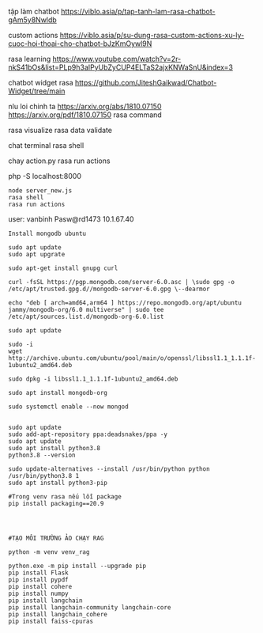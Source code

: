 tập làm chatbot
https://viblo.asia/p/tap-tanh-lam-rasa-chatbot-gAm5y8Nwldb

custom actions
https://viblo.asia/p/su-dung-rasa-custom-actions-xu-ly-cuoc-hoi-thoai-cho-chatbot-bJzKmOywl9N

rasa learning
https://www.youtube.com/watch?v=2r-nkS41bOs&list=PLp9h3aIPyUbZyCUP4ELTaS2ajxKNWaSnU&index=3

chatbot widget rasa
https://github.com/JiteshGaikwad/Chatbot-Widget/tree/main

nlu loi chinh ta
https://arxiv.org/abs/1810.07150
https://arxiv.org/pdf/1810.07150
rasa command

rasa visualize
rasa data validate

chat terminal
rasa shell

chay action.py
rasa run actions

php -S localhost:8000

```````````````
node server_new.js
rasa shell
rasa run actions

```````````````````````

user: vanbinh
Pasw@rd1473
10.1.67.40


`````````````````````````
Install mongodb ubuntu

sudo apt update
sudo apt upgrate

sudo apt-get install gnupg curl

curl -fsSL https://pgp.mongodb.com/server-6.0.asc | \sudo gpg -o /etc/apt/trusted.gpg.d//mongodb-server-6.0.gpg \--dearmor

echo "deb [ arch=amd64,arm64 ] https://repo.mongodb.org/apt/ubuntu jammy/mongodb-org/6.0 multiverse" | sudo tee /etc/apt/sources.list.d/mongodb-org-6.0.list

sudo apt update

sudo -i
wget http://archive.ubuntu.com/ubuntu/pool/main/o/openssl/libssl1.1_1.1.1f-1ubuntu2_amd64.deb

sudo dpkg -i libssl1.1_1.1.1f-1ubuntu2_amd64.deb

sudo apt install mongodb-org

sudo systemctl enable --now mongod


sudo apt update
sudo add-apt-repository ppa:deadsnakes/ppa -y
sudo apt update
sudo apt install python3.8
python3.8 --version

sudo update-alternatives --install /usr/bin/python python /usr/bin/python3.8 1
sudo apt install python3-pip

#Trong venv rasa nếu lỗi package
pip install packaging==20.9




#TẠO MÔI TRƯỜNG ẢO CHẠY RAG

python -m venv venv_rag

python.exe -m pip install --upgrade pip
pip install Flask
pip install pypdf
pip install cohere
pip install numpy
pip install langchain
pip install langchain-community langchain-core
pip install langchain_cohere
pip install faiss-cpuras